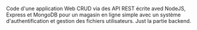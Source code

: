 Code d'une application Web CRUD via des API REST écrite aved NodeJS, Express et MongoDB pour un magasin en ligne simple avec un système d'authentification et gestion des fichiers utilisateurs.
Just la partie backend.